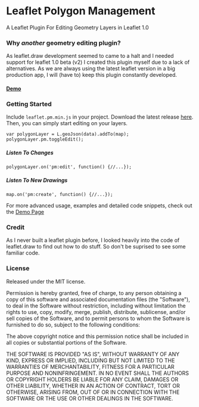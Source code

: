 # Leaflet Polygon Management
A Leaflet Plugin For Editing Geometry Layers in Leaflet 1.0

### Why *another* geometry editing plugin?
As leaflet.draw development seemed to came to a halt and I needed support for leaflet 1.0 beta (v2) I created this plugin myself due to a lack of alternatives.
As we are always using the latest leaflet version in a big production app, I will (have to) keep this plugin constantly developed.

#### [Demo](http://codeofsumit.github.io/leaflet.pm/)

### Getting Started
Include `leaflet.pm.min.js` in your project. Download the latest release [here](https://github.com/codeofsumit/leaflet.pm/releases).
Then, you can simply start editing on your layers.
```
var polygonLayer = L.geoJson(data).addTo(map);
polygonLayer.pm.toggleEdit();
```

##### Listen To Changes
`polygonLayer.on('pm:edit', function() {//...});`

##### Listen To New Drawings
`map.on('pm:create', function() {//...});`

For more advanced usage, examples and detailed code snippets, check out the [Demo Page](http://codeofsumit.github.io/leaflet.pm/)

### Credit
As I never built a leaflet plugin before, I looked heavily into the code of leaflet.draw to find out how to do stuff. So don't be suprised to see some familiar code.

### License
Released under the MIT license.

Permission is hereby granted, free of charge, to any person obtaining a copy of this software and associated documentation files (the "Software"), to deal in the Software without restriction, including without limitation the rights to use, copy, modify, merge, publish, distribute, sublicense, and/or sell copies of the Software, and to permit persons to whom the Software is furnished to do so, subject to the following conditions:

The above copyright notice and this permission notice shall be included in all copies or substantial portions of the Software.

THE SOFTWARE IS PROVIDED "AS IS", WITHOUT WARRANTY OF ANY KIND, EXPRESS OR IMPLIED, INCLUDING BUT NOT LIMITED TO THE WARRANTIES OF MERCHANTABILITY, FITNESS FOR A PARTICULAR PURPOSE AND NONINFRINGEMENT. IN NO EVENT SHALL THE AUTHORS OR COPYRIGHT HOLDERS BE LIABLE FOR ANY CLAIM, DAMAGES OR OTHER LIABILITY, WHETHER IN AN ACTION OF CONTRACT, TORT OR OTHERWISE, ARISING FROM, OUT OF OR IN CONNECTION WITH THE SOFTWARE OR THE USE OR OTHER DEALINGS IN THE SOFTWARE.
